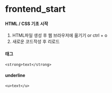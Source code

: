 # frontend_start

#### HTML / CSS 기초 시작
1. HTML파일 생성 후 웹 브라우저에 옮기기 or ctrl + o
2. 새로운 코드작성 후 리로드

#### 태그
    <strong>text</strong>
#### underline
    <u>text</u>
